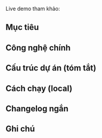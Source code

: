 

Live demo tham khảo:

## Mục tiêu

## Công nghệ chính


## Cấu trúc dự án (tóm tắt)


## Cách chạy (local)

## Changelog ngắn


## Ghi chú

